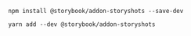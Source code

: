 ```shell renderer="common" language="js" packageManager="npm"
npm install @storybook/addon-storyshots --save-dev
```

```shell renderer="common" language="js" packageManager="yarn"
yarn add --dev @storybook/addon-storyshots
```
